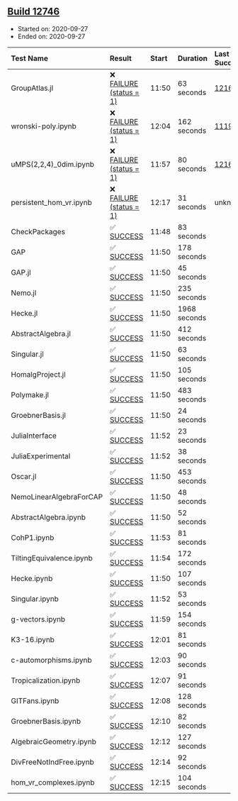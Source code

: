 ## [Build 12746](https://oscarci.mathematik.uni-kl.de/job/oscar/12746/)

* Started on: 2020-09-27
* Ended on: 2020-09-27

| Test Name    | Result | Start | Duration | Last Success | First Failure |
|:-------------|:-------|:------|:---------|:-------------|:--------------|
| GroupAtlas.jl | ❌ [FAILURE (status = 1)](https://oscarci.mathematik.uni-kl.de/job/oscar/12746/artifact/logs/build-12746/GroupAtlas.jl.log) | 11:50 | 63 seconds | [12167](https://oscarci.mathematik.uni-kl.de/job/oscar/12167/) | [12168](https://oscarci.mathematik.uni-kl.de/job/oscar/12168/) |
| wronski-poly.ipynb | ❌ [FAILURE (status = 1)](https://oscarci.mathematik.uni-kl.de/job/oscar/12746/artifact/logs/build-12746/wronski-poly.ipynb.log) | 12:04 | 162 seconds | [11192](https://oscarci.mathematik.uni-kl.de/job/oscar/11192/) | [11193](https://oscarci.mathematik.uni-kl.de/job/oscar/11193/) |
| uMPS(2,2,4)_0dim.ipynb | ❌ [FAILURE (status = 1)](https://oscarci.mathematik.uni-kl.de/job/oscar/12746/artifact/logs/build-12746/uMPS-2-2-4-_0dim.ipynb.log) | 11:57 | 80 seconds | [12167](https://oscarci.mathematik.uni-kl.de/job/oscar/12167/) | [12168](https://oscarci.mathematik.uni-kl.de/job/oscar/12168/) |
| persistent_hom_vr.ipynb | ❌ [FAILURE (status = 1)](https://oscarci.mathematik.uni-kl.de/job/oscar/12746/artifact/logs/build-12746/persistent_hom_vr.ipynb.log) | 12:17 | 31 seconds | unknown | unknown |
| CheckPackages | ✅ [SUCCESS](https://oscarci.mathematik.uni-kl.de/job/oscar/12746/artifact/logs/build-12746/CheckPackages.log) | 11:48 | 83 seconds |  |  |
| GAP | ✅ [SUCCESS](https://oscarci.mathematik.uni-kl.de/job/oscar/12746/artifact/logs/build-12746/GAP.log) | 11:50 | 178 seconds |  |  |
| GAP.jl | ✅ [SUCCESS](https://oscarci.mathematik.uni-kl.de/job/oscar/12746/artifact/logs/build-12746/GAP.jl.log) | 11:50 | 45 seconds |  |  |
| Nemo.jl | ✅ [SUCCESS](https://oscarci.mathematik.uni-kl.de/job/oscar/12746/artifact/logs/build-12746/Nemo.jl.log) | 11:50 | 235 seconds |  |  |
| Hecke.jl | ✅ [SUCCESS](https://oscarci.mathematik.uni-kl.de/job/oscar/12746/artifact/logs/build-12746/Hecke.jl.log) | 11:50 | 1968 seconds |  |  |
| AbstractAlgebra.jl | ✅ [SUCCESS](https://oscarci.mathematik.uni-kl.de/job/oscar/12746/artifact/logs/build-12746/AbstractAlgebra.jl.log) | 11:50 | 412 seconds |  |  |
| Singular.jl | ✅ [SUCCESS](https://oscarci.mathematik.uni-kl.de/job/oscar/12746/artifact/logs/build-12746/Singular.jl.log) | 11:50 | 63 seconds |  |  |
| HomalgProject.jl | ✅ [SUCCESS](https://oscarci.mathematik.uni-kl.de/job/oscar/12746/artifact/logs/build-12746/HomalgProject.jl.log) | 11:50 | 105 seconds |  |  |
| Polymake.jl | ✅ [SUCCESS](https://oscarci.mathematik.uni-kl.de/job/oscar/12746/artifact/logs/build-12746/Polymake.jl.log) | 11:50 | 483 seconds |  |  |
| GroebnerBasis.jl | ✅ [SUCCESS](https://oscarci.mathematik.uni-kl.de/job/oscar/12746/artifact/logs/build-12746/GroebnerBasis.jl.log) | 11:50 | 24 seconds |  |  |
| JuliaInterface | ✅ [SUCCESS](https://oscarci.mathematik.uni-kl.de/job/oscar/12746/artifact/logs/build-12746/JuliaInterface.log) | 11:52 | 23 seconds |  |  |
| JuliaExperimental | ✅ [SUCCESS](https://oscarci.mathematik.uni-kl.de/job/oscar/12746/artifact/logs/build-12746/JuliaExperimental.log) | 11:52 | 38 seconds |  |  |
| Oscar.jl | ✅ [SUCCESS](https://oscarci.mathematik.uni-kl.de/job/oscar/12746/artifact/logs/build-12746/Oscar.jl.log) | 11:50 | 453 seconds |  |  |
| NemoLinearAlgebraForCAP | ✅ [SUCCESS](https://oscarci.mathematik.uni-kl.de/job/oscar/12746/artifact/logs/build-12746/NemoLinearAlgebraForCAP.log) | 11:50 | 48 seconds |  |  |
| AbstractAlgebra.ipynb | ✅ [SUCCESS](https://oscarci.mathematik.uni-kl.de/job/oscar/12746/artifact/logs/build-12746/AbstractAlgebra.ipynb.log) | 11:50 | 52 seconds |  |  |
| CohP1.ipynb | ✅ [SUCCESS](https://oscarci.mathematik.uni-kl.de/job/oscar/12746/artifact/logs/build-12746/CohP1.ipynb.log) | 11:53 | 81 seconds |  |  |
| TiltingEquivalence.ipynb | ✅ [SUCCESS](https://oscarci.mathematik.uni-kl.de/job/oscar/12746/artifact/logs/build-12746/TiltingEquivalence.ipynb.log) | 11:54 | 172 seconds |  |  |
| Hecke.ipynb | ✅ [SUCCESS](https://oscarci.mathematik.uni-kl.de/job/oscar/12746/artifact/logs/build-12746/Hecke.ipynb.log) | 11:50 | 107 seconds |  |  |
| Singular.ipynb | ✅ [SUCCESS](https://oscarci.mathematik.uni-kl.de/job/oscar/12746/artifact/logs/build-12746/Singular.ipynb.log) | 11:52 | 53 seconds |  |  |
| g-vectors.ipynb | ✅ [SUCCESS](https://oscarci.mathematik.uni-kl.de/job/oscar/12746/artifact/logs/build-12746/g-vectors.ipynb.log) | 11:59 | 154 seconds |  |  |
| K3-16.ipynb | ✅ [SUCCESS](https://oscarci.mathematik.uni-kl.de/job/oscar/12746/artifact/logs/build-12746/K3-16.ipynb.log) | 12:01 | 81 seconds |  |  |
| c-automorphisms.ipynb | ✅ [SUCCESS](https://oscarci.mathematik.uni-kl.de/job/oscar/12746/artifact/logs/build-12746/c-automorphisms.ipynb.log) | 12:03 | 90 seconds |  |  |
| Tropicalization.ipynb | ✅ [SUCCESS](https://oscarci.mathematik.uni-kl.de/job/oscar/12746/artifact/logs/build-12746/Tropicalization.ipynb.log) | 12:07 | 91 seconds |  |  |
| GITFans.ipynb | ✅ [SUCCESS](https://oscarci.mathematik.uni-kl.de/job/oscar/12746/artifact/logs/build-12746/GITFans.ipynb.log) | 12:08 | 128 seconds |  |  |
| GroebnerBasis.ipynb | ✅ [SUCCESS](https://oscarci.mathematik.uni-kl.de/job/oscar/12746/artifact/logs/build-12746/GroebnerBasis.ipynb.log) | 12:10 | 82 seconds |  |  |
| AlgebraicGeometry.ipynb | ✅ [SUCCESS](https://oscarci.mathematik.uni-kl.de/job/oscar/12746/artifact/logs/build-12746/AlgebraicGeometry.ipynb.log) | 12:12 | 127 seconds |  |  |
| DivFreeNotIndFree.ipynb | ✅ [SUCCESS](https://oscarci.mathematik.uni-kl.de/job/oscar/12746/artifact/logs/build-12746/DivFreeNotIndFree.ipynb.log) | 12:14 | 92 seconds |  |  |
| hom_vr_complexes.ipynb | ✅ [SUCCESS](https://oscarci.mathematik.uni-kl.de/job/oscar/12746/artifact/logs/build-12746/hom_vr_complexes.ipynb.log) | 12:15 | 104 seconds |  |  |
